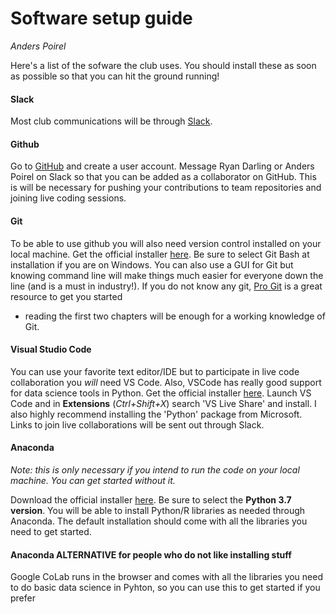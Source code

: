 # Software setup guide

*Anders Poirel*

Here's a list of the sofware the club uses. You should install these as soon as possible so that you can hit the ground running!


#### Slack

Most club communications will be through [Slack](https://slack.com/).


#### Github

Go to [GitHub](https://github.com/) and create a user account.
Message Ryan Darling or Anders Poirel on Slack so that you can be added as a collaborator on GitHub. This is will be necessary for 
pushing your contributions to team repositories and joining live coding sessions.

#### Git
    
To be able to use github you will also need version control installed on your local machine. Get the official installer 
[here](https://git-scm.com/downloads). Be sure to select Git Bash at installation if you are on Windows. 
You can also use a GUI for Git but knowing command line will make things much easier for everyone down the line 
(and is a must in industry!). 
If you do not know any git, [Pro Git](https://git-scm.com/book/en/v2) is a great resource to get you started 
- reading the first two chapters will be enough for a working knowledge of Git.

#### Visual Studio Code

You can use your favorite text editor/IDE but to participate in live code collaboration you *will* need VS Code. 
Also, VSCode has really good support for data science tools in Python.
Get the official installer [here](https://code.visualstudio.com/).
Launch VS Code and in **Extensions** (*Ctrl+Shift+X*) search 'VS Live Share' and install. 
I also highly recommend installing the 'Python' package from Microsoft.
Links to join  live collaborations will be sent out through Slack.

#### Anaconda

*Note: this is only necessary if you intend to run the code on your local machine. You can get started without it.*

Download the official installer [here](https://www.anaconda.com/distribution/#download-section). 
Be sure to select the **Python 3.7 version**. You will be able to install Python/R libraries as needed through Anaconda. 
The default installation should come with all the libraries you need to get started.

#### Anaconda ALTERNATIVE for people who do not like installing stuff
Google CoLab runs in the browser and comes with all the libraries you need to do basic data science in Pyhton, so you can use this
to get started if you prefer
